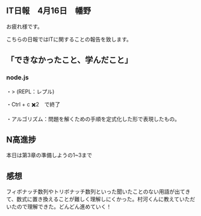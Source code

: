 ## IT日報　4月16日　幡野

お疲れ様です。

こちらの日報ではITに関することの報告を致します。

## 「できなかったこと、学んだこと」

### node.js

・> (REPL：レプル)

・Ctrl + c ✖️2　で終了

・アルゴリズム：問題を解くための手順を定式化した形で表現したもの。

## N高進捗

本日は第3章の準備しようの1~3まで

## 感想

フィボナッチ数列やトリボナッチ数列といった聞いたことのない用語が出てきて、数式に置き換えることが難しく理解しにくかった。村河くんに教えていただいたので理解できた。どんどん進めていく！
